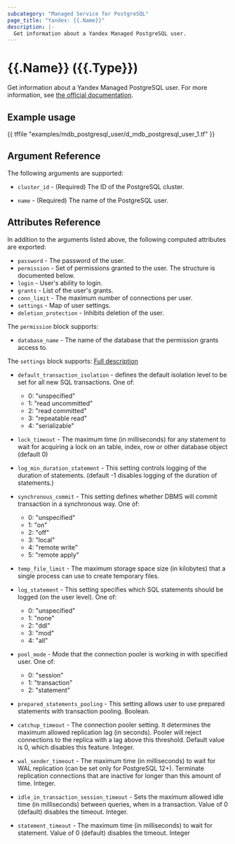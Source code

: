 ```yaml
---
subcategory: "Managed Service for PostgreSQL"
page_title: "Yandex: {{.Name}}"
description: |-
  Get information about a Yandex Managed PostgreSQL user.
---
```


# {{.Name}} ({{.Type}})

Get information about a Yandex Managed PostgreSQL user. For more information, see [the official documentation](https://cloud.yandex.com/docs/managed-postgresql/).

## Example usage

{{ tffile "examples/mdb_postgresql_user/d_mdb_postgresql_user_1.tf" }}

## Argument Reference

The following arguments are supported:

* `cluster_id` - (Required) The ID of the PostgreSQL cluster.

* `name` - (Required) The name of the PostgreSQL user.

## Attributes Reference

In addition to the arguments listed above, the following computed attributes are exported:

* `password` - The password of the user.
* `permission` - Set of permissions granted to the user. The structure is documented below.
* `login` - User's ability to login.
* `grants` - List of the user's grants.
* `conn_limit` - The maximum number of connections per user.
* `settings` - Map of user settings.
* `deletion_protection` - Inhibits deletion of the user.

The `permission` block supports:

* `database_name` - The name of the database that the permission grants access to.

The `settings` block supports: [Full description](https://yandex.cloud/en-ru/docs/managed-postgresql/api-ref/grpc/Cluster/create#yandex.cloud.mdb.postgresql.v1.UserSettings)

* `default_transaction_isolation` - defines the default isolation level to be set for all new SQL transactions. One of:
  - 0: "unspecified"
  - 1: "read uncommitted"
  - 2: "read committed"
  - 3: "repeatable read"
  - 4: "serializable"

* `lock_timeout` - The maximum time (in milliseconds) for any statement to wait for acquiring a lock on an table, index, row or other database object (default 0)

* `log_min_duration_statement` - This setting controls logging of the duration of statements. (default -1 disables logging of the duration of statements.)

* `synchronous_commit` - This setting defines whether DBMS will commit transaction in a synchronous way. One of:
  - 0: "unspecified"
  - 1: "on"
  - 2: "off"
  - 3: "local"
  - 4: "remote write"
  - 5: "remote apply"

* `temp_file_limit` - The maximum storage space size (in kilobytes) that a single process can use to create temporary files.

* `log_statement` - This setting specifies which SQL statements should be logged (on the user level). One of:
  - 0: "unspecified"
  - 1: "none"
  - 2: "ddl"
  - 3: "mod"
  - 4: "all"

* `pool_mode` - Mode that the connection pooler is working in with specified user. One of:
  - 0: "session"
  - 1: "transaction"
  - 2: "statement"

* `prepared_statements_pooling` - This setting allows user to use prepared statements with transaction pooling. Boolean.

* `catchup_timeout` - The connection pooler setting. It determines the maximum allowed replication lag (in seconds). Pooler will reject connections to the replica with a lag above this threshold. Default value is 0, which disables this feature. Integer.

* `wal_sender_timeout` - The maximum time (in milliseconds) to wait for WAL replication (can be set only for PostgreSQL 12+). Terminate replication connections that are inactive for longer than this amount of time. Integer.

* `idle_in_transaction_session_timeout` - Sets the maximum allowed idle time (in milliseconds) between queries, when in a transaction. Value of 0 (default) disables the timeout. Integer.

* `statement_timeout` - The maximum time (in milliseconds) to wait for statement. Value of 0 (default) disables the timeout. Integer
